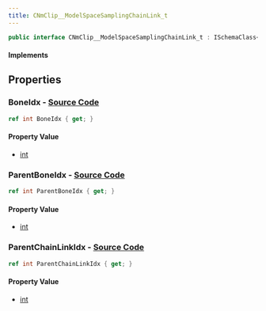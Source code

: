```yaml
---
title: CNmClip__ModelSpaceSamplingChainLink_t
---
```


```csharp
public interface CNmClip__ModelSpaceSamplingChainLink_t : ISchemaClass<CNmClip__ModelSpaceSamplingChainLink_t>, ISchemaField, ISchemaClass, INativeHandle
```

#### Implements

## Properties

### **BoneIdx** - [Source Code](https://github.com/swiftly-solution/swiftlys2/blob/main/managed/src/SwiftlyS2.Generated/Schemas/Interfaces/CNmClip__ModelSpaceSamplingChainLink_t.cs#L16)

```csharp
ref int BoneIdx { get; }
```

#### Property Value

- [int](https://learn.microsoft.com/dotnet/api/system.int32)

### **ParentBoneIdx** - [Source Code](https://github.com/swiftly-solution/swiftlys2/blob/main/managed/src/SwiftlyS2.Generated/Schemas/Interfaces/CNmClip__ModelSpaceSamplingChainLink_t.cs#L18)

```csharp
ref int ParentBoneIdx { get; }
```

#### Property Value

- [int](https://learn.microsoft.com/dotnet/api/system.int32)

### **ParentChainLinkIdx** - [Source Code](https://github.com/swiftly-solution/swiftlys2/blob/main/managed/src/SwiftlyS2.Generated/Schemas/Interfaces/CNmClip__ModelSpaceSamplingChainLink_t.cs#L20)

```csharp
ref int ParentChainLinkIdx { get; }
```

#### Property Value

- [int](https://learn.microsoft.com/dotnet/api/system.int32)

